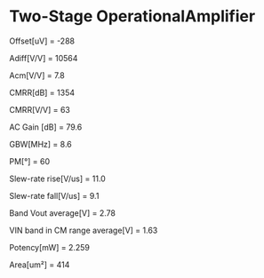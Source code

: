 # Two-Stage OperationalAmplifier

Offset[uV] = -288

Adiff[V/V] = 10564

Acm[V/V] = 7.8

CMRR[dB] = 1354

CMRR[V/V] = 63

AC Gain [dB] = 79.6

GBW[MHz] = 8.6

PM[°] = 60

Slew-rate rise[V/us] = 11.0

Slew-rate fall[V/us] = 9.1

Band Vout average[V] = 2.78

VIN band in CM range average[V] = 1.63

Potency[mW] = 2.259 

Area[um²] = 414

